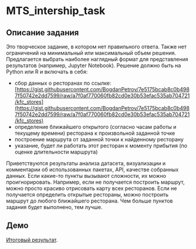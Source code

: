 # MTS_intership_task

## Описание задания
Это творческое задание, в котором нет правильного ответа. Также нет ограничений на минимальный или максимальный объем решения. Предлагается выбрать наиболее наглядный формат для представления результатов (например, Jupyter Notebook). Решение должно быть на Python или R и включать в себя:

- сбор данных о ресторанах по ссылке: [https://gist.githubusercontent.com/BogdanPetrov/7e5175bcab8c0b4987f50742e2dd7599/raw/a7f0af770060fb82cd0e30b53efac535ab704721/kfc_stores](https://gist.githubusercontent.com/BogdanPetrov/7e5175bcab8c0b4987f50742e2dd7599/raw/a7f0af770060fb82cd0e30b53efac535ab704721/kfc_stores)
- определение ближайшего открытого (согласно часам работы и текущему времени) ресторана к произвольной заданной точке
- построение маршрута от заданной точки к найденному ресторану
- указание, будет ли работать этот ресторан к моменту прибытия (по оценке длительности маршрута)

Приветствуются результаты анализа датасета, визуализации и комментарии об использованных пакетах, API, качестве собранных данных. Если какие-то пункты вызывают сложности, их можно проигнорировать. Например, если не получается построить маршрут, можно просто красиво отрисовать карту всех ресторанов. Если не получается определить открытые рестораны, можно построить маршрут до любого ближайшего ресторана. Чем больше пунктов задания будет выполнено, тем лучше.

## Демо
[Итоговый результат](https://x7ls6t-0-0.shinyapps.io/mts_intership/).
